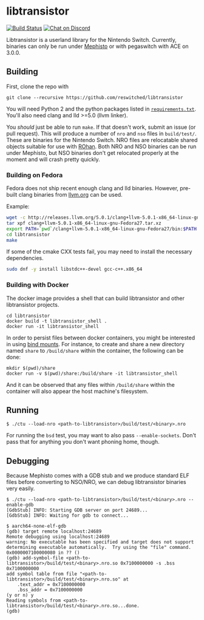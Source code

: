 # libtransistor
[![Build Status](https://travis-ci.org/reswitched/libtransistor.svg?branch=master)](https://travis-ci.org/reswitched/libtransistor) [![Chat on Discord](https://img.shields.io/badge/chat-Discord-brightgreen.svg)](https://discordapp.com/invite/ZdqEhed)

Libtransistor is a userland library for the Nintendo Switch. Currently, binaries can only be run under [Mephisto](https://github.com/reswitched/Mephisto) or with pegaswitch with ACE on 3.0.0.

## Building

First, clone the repo with

```
git clone --recursive https://github.com/reswitched/libtransistor
```

You will need Python 2 and the python packages listed in [`requirements.txt`](https://github.com/reswitched/libtransistor/blob/master/requirements.txt). You'll also need clang and lld >=5.0 (llvm linker).

You *should* just be able to run `make`. If that doesn't work, submit an issue (or pull request). This will produce a number of `nro` and `nso` files in `build/test/`. These are binaries for the Nintendo Switch. NRO files are relocatable shared objects suitable for use with [ROhan](https://reswitched.tech/rohan). Both NRO and NSO binaries can be run under Mephisto, but NSO binaries don't get relocated properly at the moment and will crash pretty quickly.

### Building on Fedora

Fedora does not ship recent enough clang and lld binaries. However, pre-built clang binaries from [llvm.org](http://releases.llvm.org) can be used. 

Example:

```bash
wget -c http://releases.llvm.org/5.0.1/clang+llvm-5.0.1-x86_64-linux-gnu-Fedora27.tar.xz
tar xpf clang+llvm-5.0.1-x86_64-linux-gnu-Fedora27.tar.xz
export PATH=`pwd`/clang+llvm-5.0.1-x86_64-linux-gnu-Fedora27/bin:$PATH
cd libtransistor
make
```

If some of the cmake CXX tests fail, you may need to install the necessary dependencies.

```bash
sudo dnf -y install libstdc++-devel gcc-c++.x86_64
```

### Building with Docker
The docker image provides a shell that can build libtransistor and other libtransistor projects.
```
cd libtransistor
docker build -t libtransistor_shell .
docker run -it libtransistor_shell
```

In order to persist files between docker containers, you might be interested in using [bind mounts](https://docs.docker.com/engine/admin/volumes/bind-mounts/). For instance, to create and share a new directory named `share` to `/build/share` within the container, the following can be done:
```
mkdir $(pwd)/share
docker run -v $(pwd)/share:/build/share -it libtransistor_shell
```

And it can be observed that any files within `/build/share` within the container will also appear the host machine's filesystem.


## Running

```
$ ./ctu --load-nro <path-to-libtransistor>/build/test/<binary>.nro
```
For running the `bsd` test, you may want to also pass `--enable-sockets`. Don't pass that for anything you don't want phoning home, though.

## Debugging

Because Mephisto comes with a GDB stub and we produce standard ELF files before converting to NSO/NRO, we can debug libtransistor binaries very easily.

```
$ ./ctu --load-nro <path-to-libtransistor>/build/test/<binary>.nro --enable-gdb
[GdbStub] INFO: Starting GDB server on port 24689...
[GdbStub] INFO: Waiting for gdb to connect...
```
```
$ aarch64-none-elf-gdb 
(gdb) target remote localhost:24689
Remote debugging using localhost:24689
warning: No executable has been specified and target does not support
determining executable automatically.  Try using the "file" command.
0x0000007100000080 in ?? ()
(gdb) add-symbol-file <path-to-libtransistor>/build/test/<binary>.nro.so 0x7100000000 -s .bss 0x7100000000
add symbol table from file "<path-to-libtransistor>/build/test/<binary>.nro.so" at
	.text_addr = 0x7100000000
	.bss_addr = 0x7100000000
(y or n) y
Reading symbols from <path-to-libtransistor>/build/test/<binary>.nro.so...done.
(gdb) 
```
